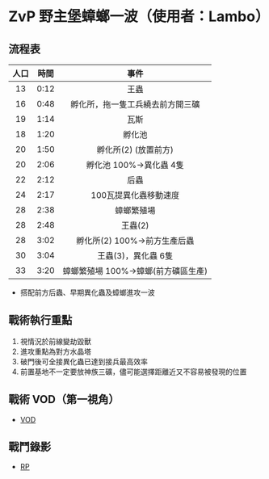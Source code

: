 # ZvP 野主堡蟑螂一波（使用者：Lambo）

## 流程表

| 人口 | 時間 |                 事件                |
|:----:|:----:|:-----------------------------------:|
|  13  | 0:12 | 王蟲                                |
|  16  | 0:48 | 孵化所，拖一隻工兵繞去前方開三礦    |
|  19  | 1:14 | 瓦斯                                |
|  18  | 1:20 | 孵化池                              |
|  20  | 1:50 | 孵化所(2) (放置前方)                |
|  20  | 2:06 | 孵化池 100%->異化蟲 4隻             |
|  22  | 2:12 | 后蟲                                |
|  24  | 2:17 | 100瓦提異化蟲移動速度               |
|  28  | 2:38 | 蟑螂繁殖場                          |
|  28  | 2:48 | 王蟲(2)                             |
|  28  | 3:02 | 孵化所(2) 100%->前方生產后蟲        |
|  30  | 3:04 | 王蟲(3)，異化蟲 6隻                 |
|  33  | 3:20 | 蟑螂繁殖場 100%->蟑螂(前方礦區生產) |

+ 搭配前方后蟲、早期異化蟲及蟑螂進攻一波		
		
## 戰術執行重點
1. 視情況於前線變劫毀獸		
2. 進攻重點為對方水晶塔		
3. 破門後可全接異化蟲已達到接兵最高效率		
4. 前置基地不一定要放神族三礦，儘可能選擇距離近又不容易被發現的位置		

## 戰術 VOD（第一視角）
+ [VOD](https://youtu.be/3U4-R4sVkBI)

## 戰鬥錄影
+ [RP](https://github.com/starcraftfamily/SCF-Tactics/raw/master/ZvP/RoachRush/ZvP_.SC2Replay)